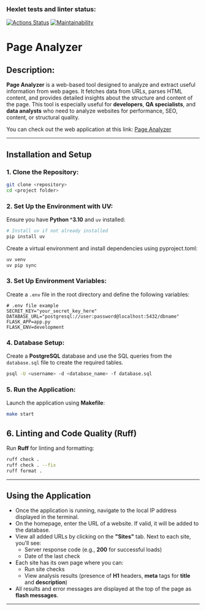 ### Hexlet tests and linter status:

[![Actions Status](https://github.com/LovichLevich/python-project-83/actions/workflows/hexlet-check.yml/badge.svg)](https://github.com/LovichLevich/python-project-83/actions)
[![Maintainability](https://api.codeclimate.com/v1/badges/e996d71e3f298f7a8cc9/maintainability)](https://codeclimate.com/github/LovichLevich/python-project-83/maintainability)

# **Page Analyzer**

## **Description:**
**Page Analyzer** is a web-based tool designed to analyze and extract useful information from web pages. It fetches data from URLs, parses HTML content, and provides detailed insights about the structure and content of the page. This tool is especially useful for **developers**, **QA specialists**, and **data analysts** who need to analyze websites for performance, SEO, content, or structural quality.

You can check out the web application at this link: [Page Analyzer](https://python-project-83-13a1.onrender.com)

---

## **Installation and Setup**

### **1. Clone the Repository:**
```bash
git clone <repository>
cd <project folder>

```

### **2. Set Up the Environment with UV:**
Ensure you have **Python ^3.10** and `uv` installed:

```bash
# Install uv if not already installed
pip install uv
```

Create a virtual environment and install dependencies using pyproject.toml:

```bash
uv venv
uv pip sync
```

### **3. Set Up Environment Variables:**
Create a `.env` file in the root directory and define the following variables:

```plaintext
# .env file example
SECRET_KEY="your_secret_key_here"
DATABASE_URL="postgresql://user:password@localhost:5432/dbname"
FLASK_APP=app.py
FLASK_ENV=development
```

### **4. Database Setup:**
Create a **PostgreSQL** database and use the SQL queries from the `database.sql` file to create the required tables.

```bash
psql -U <username> -d <database_name> -f database.sql
```

### **5. Run the Application:**
Launch the application using **Makefile**:
```bash
make start
```

## **6. Linting and Code Quality (Ruff)**
Run **Ruff** for linting and formatting:

```bash
ruff check .
ruff check . --fix
ruff format .
```

---

## **Using the Application**

- Once the application is running, navigate to the local IP address displayed in the terminal.
- On the homepage, enter the URL of a website. If valid, it will be added to the database.
- View all added URLs by clicking on the **"Sites"** tab. Next to each site, you’ll see:
  - Server response code (e.g., **200** for successful loads)
  - Date of the last check
- Each site has its own page where you can:
  - Run site checks
  - View analysis results (presence of **H1** headers, **meta** tags for **title** and **description**)
- All results and error messages are displayed at the top of the page as **flash messages**.

---
